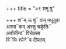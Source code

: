 +++
title = "०९ शमू षु"

+++
श᳓म् ऊ षु᳓ वाम् मधूयुवा  
अस्मा᳓कम् अस्तु चर्कृतिः᳓  
अर्वाचीना᳓ विचेतसा  
वि᳓भिः श्येने᳓व दीयतम्